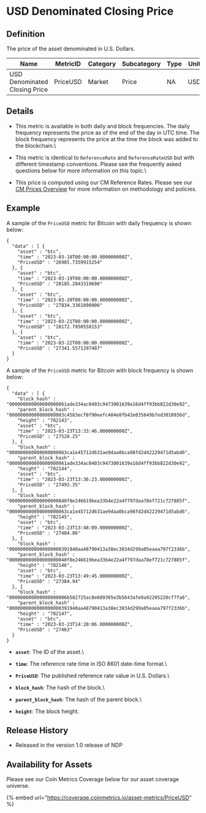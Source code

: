 # USD Denominated Closing Price

## Definition

The price of the asset denominated in U.S. Dollars.&#x20;

| Name                          | MetricID | Category | Subcategory | Type | Unit | Interval              |
| ----------------------------- | -------- | -------- | ----------- | ---- | ---- | --------------------- |
| USD Denominated Closing Price | PriceUSD | Market   | Price       | NA   | USD  | 1 day, 1block, 1 hour |

## Details

* This metric is available in both daily and block frequencies. The daily frequency represents the price as of the end of the day in UTC time. The block frequency represents the price at the time the block was added to the blockchain.\

* This metric is identical to `ReferenceRate` and `ReferenceRateUSD` but with different timestamp conventions. Please see the frequently asked questions below for more information on this topic.\

* This price is computed using our CM Reference Rates. Please see our [CM Prices Overview](../../market-data/cm-prices-overview.md) for more information on methodology and policies.

## Example

A sample of the `PriceUSD` metric for Bitcoin with daily frequency is shown below:

```
{
  "data" : [ {
    "asset" : "btc",
    "time" : "2023-03-18T00:00:00.000000000Z",
    "PriceUSD" : "26985.7359915254"
  }, {
    "asset" : "btc",
    "time" : "2023-03-19T00:00:00.000000000Z",
    "PriceUSD" : "28185.2043319696"
  }, {
    "asset" : "btc",
    "time" : "2023-03-20T00:00:00.000000000Z",
    "PriceUSD" : "27834.3361090006"
  }, {
    "asset" : "btc",
    "time" : "2023-03-21T00:00:00.000000000Z",
    "PriceUSD" : "28172.7950558153"
  }, {
    "asset" : "btc",
    "time" : "2023-03-22T00:00:00.000000000Z",
    "PriceUSD" : "27341.5571297487"
  }
}
```

A sample of the `PriceUSD` metric for Bitcoin with block frequency is shown below:

```
{
  "data" : [ {
    "block_hash" : "000000000000000000061ade334ac0403c9473001639a16d4ff93bb822d30e92",
    "parent_block_hash" : "00000000000000000003c4583ecf8f90eefc404e8fb42e035649b7ed3010936d",
    "height" : "782143",
    "asset" : "btc",
    "time" : "2023-03-23T13:33:46.000000000Z",
    "PriceUSD" : "27520.25"
  }, {
    "block_hash" : "000000000000000000063ca1e45712d631ae9daa0bca98fd2d42229471d5abd6",
    "parent_block_hash" : "000000000000000000061ade334ac0403c9473001639a16d4ff93bb822d30e92",
    "height" : "782144",
    "asset" : "btc",
    "time" : "2023-03-23T13:36:23.000000000Z",
    "PriceUSD" : "27493.35"
  }, {
    "block_hash" : "000000000000000000040f8e246619bea33b4e22a4f797daa78ef721c727885f",
    "parent_block_hash" : "000000000000000000063ca1e45712d631ae9daa0bca98fd2d42229471d5abd6",
    "height" : "782145",
    "asset" : "btc",
    "time" : "2023-03-23T13:48:09.000000000Z",
    "PriceUSD" : "27404.86"
  }, {
    "block_hash" : "0000000000000000000391940aa48790413a38ec3834d299a05eaaa797f2336b",
    "parent_block_hash" : "000000000000000000040f8e246619bea33b4e22a4f797daa78ef721c727885f",
    "height" : "782146",
    "asset" : "btc",
    "time" : "2023-03-23T13:49:45.000000000Z",
    "PriceUSD" : "27384.94"
  }, {
    "block_hash" : "000000000000000000006b582725ac8e609305e3b5643afe0a92205220cf7fa6",
    "parent_block_hash" : "0000000000000000000391940aa48790413a38ec3834d299a05eaaa797f2336b",
    "height" : "782147",
    "asset" : "btc",
    "time" : "2023-03-23T14:20:06.000000000Z",
    "PriceUSD" : "27463"
  }
}
```

* **`asset`**: The ID of the asset.\

* **`time`**: The reference rate time in ISO 8601 date-time format.\

* **`PriceUSD`**: The published reference rate value in U.S. Dollars.\

* **`block_hash`**: The hash of the block.\

* **`parent_block_hash`**: The hash of the parent block.\

* **`height`**: The block height.

## Release History

* Released in the version 1.0 release of NDP

## Availability for Assets

Please see our Coin Metrics Coverage below for our asset coverage universe.

{% embed url="https://coverage.coinmetrics.io/asset-metrics/PriceUSD" %}
